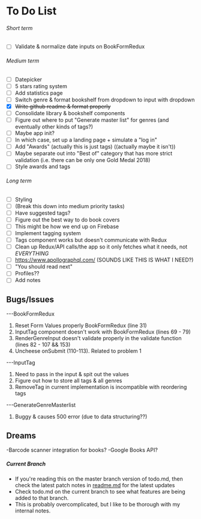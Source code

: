 # To Do List

###### Short term

- [ ] Validate & normalize date inputs on BookFormRedux

###### Medium term

- [ ] Datepicker
- [ ] 5 stars rating system
- [ ] Add statistics page
- [ ] Switch genre & format bookshelf from dropdown to input with dropdown
- [x] ~~Write github readme & format properly~~ 
- [ ] Consolidate library & bookshelf components
- [ ] Figure out where to put "Generate master list" for genres (and eventually other kinds of tags?)
- [ ] Maybe app init?
- [ ] In which case, set up a landing page + simulate a "log in"
- [ ] Add "Awards" (actually this is just tags) ((actually maybe it isn't))
- [ ] Maybe separate out into "Best of" category that has more strict validation (i.e. there can be only one Gold Medal 2018)
- [ ] Style awards and tags

###### Long term

- [ ] Styling
- [ ] (Break this down into medium priority tasks)
- [ ] Have suggested tags?
- [ ] Figure out the best way to do book covers
- [ ] This might be how we end up on Firebase
- [ ] Implement tagging system
- [ ] Tags component works but doesn't communicate with Redux
- [ ] Clean up Redux/API calls/the app so it only fetches what it needs, not _EVERYTHING_
- [ ] https://www.apollographql.com/ (SOUNDS LIKE THIS IS WHAT I NEED?)
- [ ] "You should read next"
- [ ] Profiles??
- [ ] Add notes

## Bugs/Issues

---BookFormRedux

1. Reset Form Values properly BookFormRedux (line 31)
2. InputTag component doesn't work with BookFormRedux (lines 69 - 79)
3. RenderGenreInput doesn't validate properly in the validate function (lines 82 - 107 && 153)
4. Uncheese onSubmit (110-113). Related to problem 1

---InputTag

1. Need to pass in the input & spit out the values
2. Figure out how to store all tags & all genres
3. RemoveTag in current implementation is incompatible with reordering tags

---GenerateGenreMasterlist

1. Buggy & causes 500 error (due to data structuring??)

## Dreams

-Barcode scanner integration for books?
-Google Books API?

##### Current Branch

- If you're reading this on the master branch version of todo.md, then check the latest patch notes in [readme.md](/readme.md) for the latest updates
- Check todo.md on the current branch to see what features are being added to that branch.
- This is probably overcomplicated, but I like to be thorough with my internal notes.
